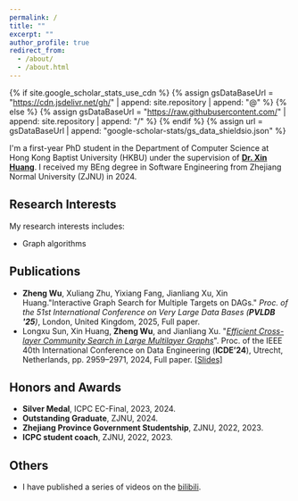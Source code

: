 ```yaml
---
permalink: /
title: ""
excerpt: ""
author_profile: true
redirect_from: 
  - /about/
  - /about.html
---
```


{% if site.google_scholar_stats_use_cdn %}
{% assign gsDataBaseUrl = "https://cdn.jsdelivr.net/gh/" | append: site.repository | append: "@" %}
{% else %}
{% assign gsDataBaseUrl = "https://raw.githubusercontent.com/" | append: site.repository | append: "/" %}
{% endif %}
{% assign url = gsDataBaseUrl | append: "google-scholar-stats/gs_data_shieldsio.json" %}

<span class='anchor' id='about-me'></span>

I'm a first-year PhD student in the Department of Computer Science at Hong Kong Baptist University (HKBU) under the supervision of [**Dr. Xin Huang**](https://www.comp.hkbu.edu.hk/~xinhuang/index.html). I received my BEng degree in Software Engineering from Zhejiang Normal University (ZJNU) in 2024.

<span class='anchor' id='-xl'></span>



## Research Interests

My research interests includes:
- Graph algorithms

<span class='anchor' id='-xl'></span>



## Publications

* **Zheng Wu**, Xuliang Zhu, Yixiang Fang, Jianliang Xu, Xin Huang."Interactive Graph Search for Multiple Targets on DAGs." *Proc. of the 51st International Conference on Very Large Data Bases (**PVLDB '25**)*, London, United Kingdom, 2025, Full paper. 
* Longxu Sun, Xin Huang, **Zheng Wu**, and Jianliang Xu. "*[Efficient Cross-layer Community Search in Large Multilayer Graphs](https://doi.org/10.1109/ICDE60146.2024.00230)*".
  Proc. of the IEEE 40th International Conference on Data Engineering (**ICDE’24**), Utrecht, Netherlands, pp. 2959–2971, 2024, Full paper. [[Slides\]](https://www.comp.hkbu.edu.hk/~cslxsun/icde24_mcs.pdf)

<span class='anchor' id='-xl'></span>



## Honors and Awards

* **Silver Medal**, ICPC EC-Final, 2023, 2024.
* **Outstanding Graduate**, ZJNU, 2024.
* **Zhejiang Province Government Studentship**, ZJNU, 2022, 2023.
* **ICPC student coach**, ZJNU, 2022, 2023.



<span class='anchor' id='-xl'></span>

## Others

* I have published a series of videos on the [bilibili](https://space.bilibili.com/106296967).
